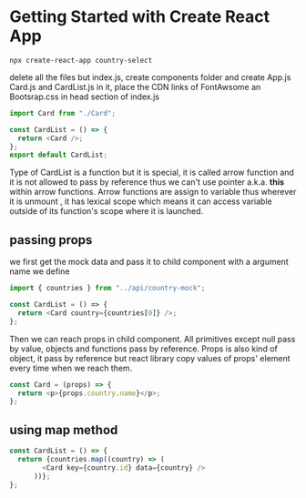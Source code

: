 # Getting Started with Create React App

```console
npx create-react-app country-select
```

delete all the files but index.js, create components folder and create App.js Card.js and CardList.js in it, place the CDN links of FontAwsome an Bootsrap.css in head section of index.js

```javascript
import Card from "./Card";

const CardList = () => {
  return <Card />;
};
export default CardList;
```

Type of CardList is a function but it is special, it is called arrow function and it is not allowed to pass by reference thus we can't use pointer a.k.a. **this** within arrow functions. Arrow functions are assign to variable thus wherever it is unmount , it has lexical scope which means it can access variable outside of its function's scope where it is launched.

## passing props

we first get the mock data and pass it to child component with a argument name we define

```javascript
import { countries } from "../api/country-mock";

const CardList = () => {
  return <Card country={countries[0]} />;
};
```

Then we can reach props in child component. All primitives except null pass by value, objects and functions pass by reference. Props is also kind of object, it pass by reference but react library copy values of props' element every time when we reach them.

```javascript
const Card = (props) => {
  return <p>{props.country.name}</p>;
};
```

## using map method

```javascript
const CardList = () => {
  return {countries.map((country) => (
        <Card key={country.id} data={country} />
      ))};
};
```
